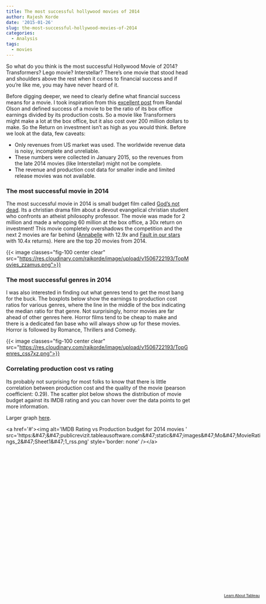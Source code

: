 ```yaml
---
title: The most successful hollywood movies of 2014
author: Rajesh Korde
date: '2015-01-26'
slug: the-most-successful-hollywood-movies-of-2014
categories:
  - Analysis
tags:
  - movies
---
```


So what do you think is the most successful Hollywood Movie of 2014? Transformers? Lego movie? Interstellar? There’s one movie that stood head and shoulders above the rest when it comes to financial success and if you’re like me, you may have never heard of it.

Before digging deeper, we need to clearly define what financial success means for a movie. I took inspiration from this [excellent post](http://www.randalolson.com/2014/12/29/does-a-bigger-film-production-budget-result-in-more-ticket-sales/) from Randal Olson and defined success of a movie to be the ratio of its box office earnings divided by its production costs. So a movie like Transformers might make a lot at the box office, but it also cost over 200 million dollars to make. So the Return on investment isn’t as high as you would think. Before we look at the data, few caveats:

* Only revenues from US market was used. The worldwide revenue data is noisy, incomplete and unreliable.
* These numbers were collected in January 2015, so the revenues from the late 2014 movies (like Interstellar) might not be complete.
* The revenue and production cost data for smaller indie and limited release movies was not available.

### The most successful movie in 2014

The most successful movie in 2014 is small budget film called [God’s not dead](http://www.imdb.com/title/tt2528814/?ref_=nv_sr_1). Its a christian drama film about a devout evangelical christian student who confronts an atheist philosophy professor. The movie was made for 2 million and made a whopping 60 million at the box office, a 30x return on investment! This movie completely overshadows the competition and the next 2 movies are far behind ([Annabelle](http://www.imdb.com/title/tt3322940/?ref_=nv_sr_1) with 12.9x and [Fault in our stars](http://www.imdb.com/title/tt2582846/?ref_=nv_sr_1) with 10.4x returns). Here are the top 20 movies from 2014.

{{< image classes="fig-100 center clear" src="https://res.cloudinary.com/rajkorde/image/upload/v1506722193/TopMovies_zzamus.png">}}

### The most successful genres in 2014

I was also interested in finding out what genres tend to get the most bang for the buck. The boxplots below show the earnings to production cost ratios for various genres, where the line in the middle of the box indicating the median ratio for that genre. Not surprisingly, horror movies are far ahead of other genres here. Horror films tend to be cheap to make and there is a dedicated fan base who will always show up for these movies. Horror is followed by Romance, Thrillers and Comedy.

{{< image classes="fig-100 center clear" src="https://res.cloudinary.com/rajkorde/image/upload/v1506722193/TopGenres_css7xz.png">}}

### Correlating production cost vs rating

Its probably not surprising for most folks to know that there is little correlation between production cost and the quality of the movie (pearson coefficient: 0.29). The scatter plot below shows the distribution of movie budget against its IMDB rating and you can hover over the data points to get more information.

Larger graph [here](https://public.tableausoftware.com/profile/significantdigits#!/vizhome/MovieRatings_2/Sheet1).

<script src="https://public.tableausoftware.com/javascripts/api/viz_v1.js" type="text/javascript"></script>
<div class="tableauPlaceholder" style="width: 702px; height: 458px;"><noscript>&lt;a href='#'&gt;&lt;img alt='IMDB Rating vs Production budget for 2014 movies ' src='https:&amp;#47;&amp;#47;publicrevizit.tableausoftware.com&amp;#47;static&amp;#47;images&amp;#47;Mo&amp;#47;MovieRatings_2&amp;#47;Sheet1&amp;#47;1_rss.png' style='border: none' /&gt;&lt;/a&gt;</noscript><object class="tableauViz" style="display: none;" width="702" height="458"><param name="host_url" value="https%3A%2F%2Fpublic.tableausoftware.com%2F" /><param name="site_root" value="" /><param name="name" value="MovieRatings_2/Sheet1" /><param name="tabs" value="no" /><param name="toolbar" value="yes" /><param name="static_image" value="https://publicrevizit.tableausoftware.com/static/images/Mo/MovieRatings_2/Sheet1/1.png" /><param name="animate_transition" value="yes" /><param name="display_static_image" value="yes" /><param name="display_spinner" value="yes" /><param name="display_overlay" value="yes" /><param name="display_count" value="yes" /></object></div>
<div style="width: 702px; height: 22px; padding: 0px 10px 0px 0px; color: black; font: normal 8pt verdana,helvetica,arial,sans-serif;">
<div style="float: right; padding-right: 8px;"><a href="http://www.tableausoftware.com/public/about-tableau-products?ref=https://public.tableausoftware.com/views/MovieRatings_2/Sheet1" target="_blank" rel="noopener">Learn About Tableau</a></div>
</div>